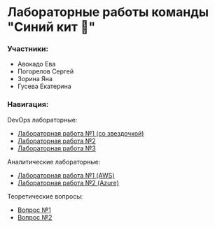 # Лабораторные работы команды "Синий кит 🐳"

### Участники:
- Авокадо Ева
- Погорелов Сергей
- Зорина Яна
- Гусева Екатерина

### Навигация:

DevOps лабораторные:
- [Лабораторная работа №1 (со звездочкой)](DevOps/Lab_1/Readme.md)
- [Лабораторная работа №2](DevOps/Lab_2/Readme.md)
- [Лабораторная работа №3](DevOps/Lab_3/README.md)

Аналитические лабораторные:
- [Лабораторная работа №1 (AWS)](Analytical/Lab_1/README.md)
- [Лабораторная работа №2 (Azure)](Analytical/Lab_2/README.md)

Теоретические вопросы:
- [Вопрос №1](Theoretical/Readme.md#вопрос-1)
- [Вопрос №2](Theoretical/Readme.md#вопрос-2)
